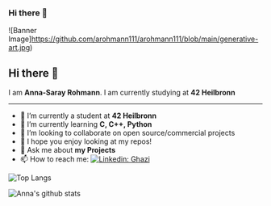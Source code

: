 ### Hi there 👋

![Banner Image]https://github.com/arohmann111/arohmann111/blob/main/generative-art.jpg)

## Hi there 👋

I am **Anna-Saray Rohmann**. I am currently studying at **42 Heilbronn**

---

- 🔭 I’m currently a student at **42 Heilbronn**
- 🌱 I’m currently learning **C, C++, Python**
- 👯 I’m looking to collaborate on open source/commercial projects
- 🤔 I hope you enjoy looking at my repos!
- 💬 Ask me about **my Projects**
- 📫 How to reach me:
 [![Linkedin: Ghazi](https://img.shields.io/badge/-arohmann-blue?style=flat-square&logo=Linkedin&logoColor=white&link=https://www.linkedin.com/in/ghazi-khan/)](https://www.linkedin.com/in/anna-saray-rohmann-608152225/)

![Top Langs](https://github-readme-stats.vercel.app/api/top-langs/?username=arohmann111&layout=compact&theme=dark&hide_border=true)

![Anna's github stats](https://github-readme-stats.vercel.app/api?username=arohmann111&show_icons=true&hide_border=true&theme=dark)
